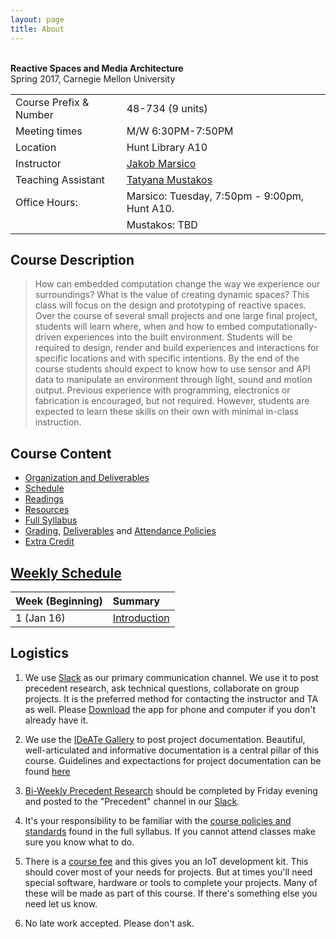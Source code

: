 ```yaml
---
layout: page
title: About
---
```



<br>**Reactive Spaces and Media Architecture** <br/>
Spring 2017, Carnegie Mellon University


<table>
  <tr>
    <td>Course Prefix & Number</td>
    <td>48-734 (9 units)</td>
  </tr>
  <tr>
    <td>Meeting times</td>
    <td>M/W 6:30PM-7:50PM</td>
  </tr>
  <tr>
    <td>Location</td>
    <td>Hunt Library A10</td>
  </tr>

  <tr>
    <td>Instructor</td>
    <td>
		<a href="mailto:jmarsico@gmail.com">Jakob Marsico</a>
	</td>
  </tr>

  <tr>
    <td>Teaching Assistant</td>
    <td><a href="mailto:tmustako@andrew.cmu.edu ">Tatyana Mustakos</a></td>
  </tr>
  <tr>
    <td>Office Hours:</td>
    <td>
		Marsico: Tuesday, 7:50pm - 9:00pm, Hunt A10.
    </td>
  <tr>
    <td></td>
    <td>
    Mustakos: TBD
    </td>
  </tr>
</table>

## Course Description

> How can embedded computation change the way we experience our surroundings? What is the value of creating dynamic spaces? This class will focus on the design and prototyping of reactive spaces. Over the course of several small projects and one large final project, students will learn where, when and how to embed computationally-driven experiences into the built environment. Students will be required to design, render and build experiences and interactions for specific locations and with specific intentions. By the end of the course students should expect to know how to use sensor and API data to manipulate an environment through light, sound and motion output. Previous experience with programming, electronics or fabrication is encouraged, but not required. However, students are expected to learn these skills on their own with minimal in-class instruction.


## Course Content

* [Organization and Deliverables]({{site.baseurl}}/deliverables/documentation/)
* [Schedule]({{site.baseurl}}/schedule/)
* [Readings]({{site.baseurl}}/readings/)
* [Resources]({{site.baseurl}}/resources/)
* [Full Syllabus]({{site.baseurl}}/logistics/syllabus/)
* [Grading]({{site.baseurl}}/logistics/grading/), [Deliverables]({{site.baseurl}}/organization/#deliverables) and [Attendance Policies]({{site.baseurl}}/2016/08/22/attendance/)
* [Extra Credit]({{site.baseurl}}/extra_credit/)

## [Weekly Schedule]({{site.baseurl}}/schedule)

| Week (Beginning) | Summary                                          |
| :--------------- | :----------------------------------------------- |
| 1 (Jan 16)       | [Introduction]({{site.baseurl}}/schedule/#week1) |


## Logistics

1. We use [Slack]({{site.slack}}) as our primary communication channel. We use it to post precedent research, ask technical questions, collaborate on group projects. It is the preferred method for contacting the instructor and TA as well. Please [Download](https://slack.com/downloads) the app for phone and computer if you don't already have it.

2. We use the [IDeATe Gallery]({{site.gallery}}) to post project documentation. Beautiful, well-articulated and informative documentation is a central pillar of this course. Guidelines and expectactions for project documentation can be found [here]({{site.baseurl}}/deliverables/documentation)

3. [Bi-Weekly Precedent Research]({{site.baseurl}}/readings) should be completed by Friday evening and posted to the "Precedent" channel in our [Slack]({{site.slack}}).

4. It's your responsibility to be familiar with the [course policies and standards]({{site.baseurl}}/logistics/syllabus/) found in the full syllabus. If you cannot attend classes make sure you know what to do. 	

5. There is a [course fee]({{site.baseurl}}/logistics/resource-fee/) and this gives you an IoT development kit. This should cover most of your needs for projects. But at times you'll need special software, hardware or tools to complete your projects. Many of these will be made as part of this course. If there's something else you need let us know.

6. No late work accepted. Please don't ask.
